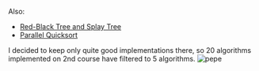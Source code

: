 Also:
 - [Red-Black Tree and Splay Tree](https://github.com/starquell/team-algorithms-oop)
 - [Parallel Quicksort](https://github.com/starquell/labs/tree/master/4thSem/lab3a)
 
I decided to keep only quite good implementations there, so 20 algorithms implemented on 2nd course have filtered to 5 algorithms.
![pepe](https://w0.pngwave.com/png/58/387/emote-twitch-tv-emoticon-video-games-t-shirt-t-shirt-png-clip-art-thumbnail.png)